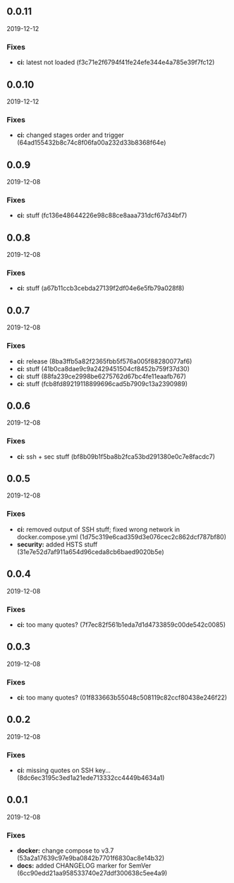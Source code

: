 

<!--- next entry here -->

## 0.0.11
2019-12-12

### Fixes

- **ci:** latest not loaded (f3c71e2f6794f41fe24efe344e4a785e39f7fc12)

## 0.0.10
2019-12-12

### Fixes

- **ci:** changed stages order and trigger (64ad155432b8c74c8f06fa00a232d33b8368f64e)

## 0.0.9
2019-12-08

### Fixes

- **ci:** stuff (fc136e48644226e98c88ce8aaa731dcf67d34bf7)

## 0.0.8
2019-12-08

### Fixes

- **ci:** stuff (a67b11ccb3cebda27139f2df04e6e5fb79a028f8)

## 0.0.7
2019-12-08

### Fixes

- **ci:** release (8ba3ffb5a82f2365fbb5f576a005f88280077af6)
- **ci:** stuff (41b0ca8dae9c9a2429451504cf8452b759f37d30)
- **ci:** stuff (88fa239ce2998be6275762d67bc4fe11eaafb767)
- **ci:** stuff (fcb8fd89219118899696cad5b7909c13a2390989)

## 0.0.6
2019-12-08

### Fixes

- **ci:** ssh + sec stuff (bf8b09b1f5ba8b2fca53bd291380e0c7e8facdc7)

## 0.0.5
2019-12-08

### Fixes

- **ci:** removed output of SSH stuff; fixed wrong network in docker.compose.yml (1d75c319e6cad359d3e076cec2c862dcf787bf80)
- **security:** added HSTS stuff (31e7e52d7af911a654d96ceda8cb6baed9020b5e)

## 0.0.4
2019-12-08

### Fixes

- **ci:** too many quotes? (7f7ec82f561b1eda7d1d4733859c00de542c0085)

## 0.0.3
2019-12-08

### Fixes

- **ci:** too many quotes? (01f833663b55048c508119c82ccf80438e246f22)

## 0.0.2
2019-12-08

### Fixes

- **ci:** missing quotes on SSH key... (8dc6ec3195c3ed1a21ede713332cc4449b4634a1)

## 0.0.1
2019-12-08

### Fixes

- **docker:** change compose to v3.7 (53a2a17639c97e9ba0842b7701f6830ac8e14b32)
- **docs:** added CHANGELOG marker for SemVer (6cc90edd21aa958533740e27ddf300638c5ee4a9)

